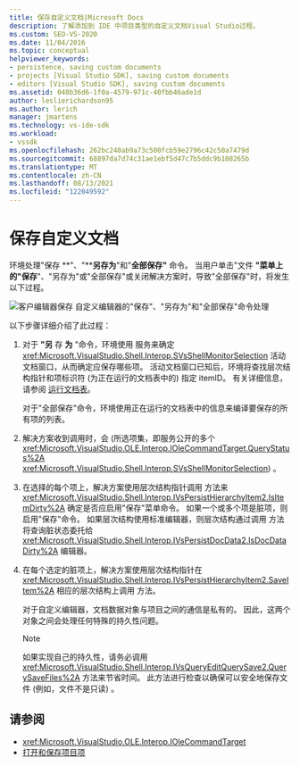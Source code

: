 ```yaml
---
title: 保存自定义文档|Microsoft Docs
description: 了解添加到 IDE 中项目类型的自定义文档Visual Studio过程。
ms.custom: SEO-VS-2020
ms.date: 11/04/2016
ms.topic: conceptual
helpviewer_keywords:
- persistence, saving custom documents
- projects [Visual Studio SDK], saving custom documents
- editors [Visual Studio SDK], saving custom documents
ms.assetid: 040b36d6-1f0a-4579-971c-40fbb46ade1d
author: leslierichardson95
ms.author: lerich
manager: jmartens
ms.technology: vs-ide-sdk
ms.workload:
- vssdk
ms.openlocfilehash: 262bc240ab9a73c500fcb59e2796c42c50a7479d
ms.sourcegitcommit: 68897da7d74c31ae1ebf5d47c7b5ddc9b108265b
ms.translationtype: MT
ms.contentlocale: zh-CN
ms.lasthandoff: 08/13/2021
ms.locfileid: "122049592"
---
```

# <a name="saving-a-custom-document"></a>保存自定义文档
环境处理"保存 **"、"****另存为**"和"**全部保存"** 命令。 当用户单击"文件 **"菜单上的"保存**"、"另存为"或"全部保存"或关闭解决方案时，导致"全部保存"时，将发生以下过程。  

 ![客户编辑器保存](../../extensibility/internals/media/private.gif "专用") 自定义编辑器的"保存"、"另存为"和"全部保存"命令处理

 以下步骤详细介绍了此过程：

1. 对于 **"另** 存 **为** "命令，环境使用 服务来确定 <xref:Microsoft.VisualStudio.Shell.Interop.SVsShellMonitorSelection> 活动文档窗口，从而确定应保存哪些项。 活动文档窗口已知后，环境将查找层次结构指针和项标识符 (为正在运行的文档表中的) 指定 itemID。 有关详细信息，请参阅 [运行文档表](../../extensibility/internals/running-document-table.md)。

     对于"全部保存"命令，环境使用正在运行的文档表中的信息来编译要保存的所有项的列表。

2. 解决方案收到调用时，会 (所选项集，即服务公开的多个 <xref:Microsoft.VisualStudio.OLE.Interop.IOleCommandTarget.QueryStatus%2A> <xref:Microsoft.VisualStudio.Shell.Interop.SVsShellMonitorSelection>) 。

3. 在选择的每个项上，解决方案使用层次结构指针调用 方法来 <xref:Microsoft.VisualStudio.Shell.Interop.IVsPersistHierarchyItem2.IsItemDirty%2A> 确定是否应启用"保存"菜单命令。 如果一个或多个项是脏项，则启用"保存"命令。 如果层次结构使用标准编辑器，则层次结构通过调用 方法将查询脏状态委托给 <xref:Microsoft.VisualStudio.Shell.Interop.IVsPersistDocData2.IsDocDataDirty%2A> 编辑器。

4. 在每个选定的脏项上，解决方案使用层次结构指针在 <xref:Microsoft.VisualStudio.Shell.Interop.IVsPersistHierarchyItem2.SaveItem%2A> 相应的层次结构上调用 方法。

     对于自定义编辑器，文档数据对象与项目之间的通信是私有的。 因此，这两个对象之间会处理任何特殊的持久性问题。

    > [!NOTE]
    > 如果实现自己的持久性，请务必调用 <xref:Microsoft.VisualStudio.Shell.Interop.IVsQueryEditQuerySave2.QuerySaveFiles%2A> 方法来节省时间。 此方法进行检查以确保可以安全地保存文件 (例如，文件不是只读) 。

## <a name="see-also"></a>请参阅
- <xref:Microsoft.VisualStudio.OLE.Interop.IOleCommandTarget>
- [打开和保存项目项](../../extensibility/internals/opening-and-saving-project-items.md)
